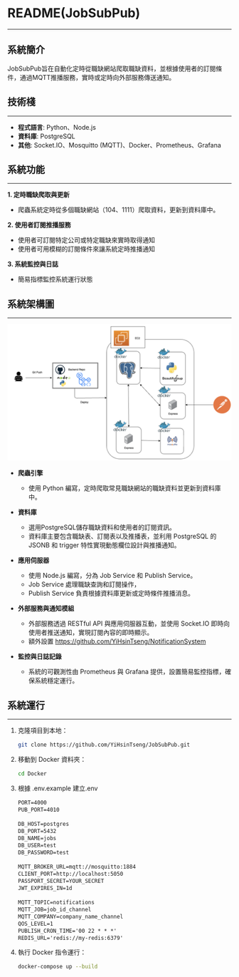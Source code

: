 # README(JobSubPub)

---

## 系統簡介

JobSubPub旨在自動化定時從職缺網站爬取職缺資料，並根據使用者的訂閱條件，通過MQTT推播服務，實時或定時向外部服務傳送通知。


## **技術棧**

---

- **程式語言**: Python、Node.js
- **資料庫**: PostgreSQL
- **其他**: Socket.IO、Mosquitto (MQTT)、Docker、Prometheus、Grafana

## **系統功能**

---

**1. 定時職缺爬取與更新**
- 爬蟲系統定時從多個職缺網站（104、1111）爬取資料，更新到資料庫中。
  
**2. 使用者訂閱推播服務**
- 使用者可訂閱特定公司或特定職缺來實時取得通知
- 使用者可用模糊的訂閱條件來讓系統定時推播通知

**3. 系統監控與日誌**
- 簡易指標監控系統運行狀態


## **系統架構圖**

---

![deploy-diagram](img/deploy-diagram.png)
- **爬蟲引擎**  
  - 使用 Python 編寫，定時爬取常見職缺網站的職缺資料並更新到資料庫中。
  
- **資料庫**  
  - 選用PostgreSQL儲存職缺資料和使用者的訂閱資訊。
  - 資料庫主要包含職缺表、訂閱表以及推播表，並利用 PostgreSQL 的 JSONB 和 trigger 特性實現動態欄位設計與推播通知。

- **應用伺服器**  
  - 使用 Node.js 編寫，分為 Job Service 和 Publish Service。
  - Job Service 處理職缺查詢和訂閱操作，
  - Publish Service 負責根據資料庫更新或定時條件推播消息。

- **外部服務與通知模組**  
  - 外部服務透過 RESTful API 與應用伺服器互動，並使用 Socket.IO 即時向使用者推送通知，實現訂閱內容的即時顯示。
  - 額外設置 https://github.com/YiHsinTseng/NotificationSystem

- **監控與日誌記錄**  
  - 系統的可觀測性由 Prometheus 與 Grafana 提供，設置簡易監控指標，確保系統穩定運行。

## **系統運行**

---

1. 克隆項目到本地：

    ```bash
    git clone https://github.com/YiHsinTseng/JobSubPub.git
    ```
2. 移動到 Docker 資料夾：

    ```bash
    cd Docker
    ```

2. 根據 .env.example 建立.env

    ```
    PORT=4000
    PUB_PORT=4010

    DB_HOST=postgres
    DB_PORT=5432
    DB_NAME=jobs
    DB_USER=test
    DB_PASSWORD=test

    MQTT_BROKER_URL=mqtt://mosquitto:1884
    CLIENT_PORT=http://localhost:5050
    PASSPORT_SECRET=YOUR_SECRET
    JWT_EXPIRES_IN=1d

    MQTT_TOPIC=notifications
    MQTT_JOB=job_id_channel
    MQTT_COMPANY=company_name_channel
    QOS_LEVEL=1
    PUBLISH_CRON_TIME='00 22 * * *'
    REDIS_URL='redis://my-redis:6379'
    ```

4. 執行 Docker 指令運行：

    ```bash
    docker-compose up --build
    ```

